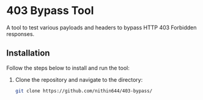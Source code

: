 # 403 Bypass Tool

A tool to test various payloads and headers to bypass HTTP 403 Forbidden responses.

## Installation

Follow the steps below to install and run the tool:

1. Clone the repository and navigate to the directory:
   ```bash
   git clone https://github.com/nithin644/403-bypass/
